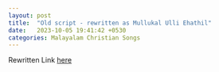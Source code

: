 ```yaml
---
layout: post
title:  "Old script - rewritten as Mullukal Ulli Ehathil"
date:   2023-10-05 19:41:42 +0530
categories: Malayalam Christian Songs
--- 
```


Rewritten Link [here](https://encourageat.github.io/song-lyrics/malayalam/christian/songs/2023/10/12/Mullukal-ullihathil-nathan.html)












